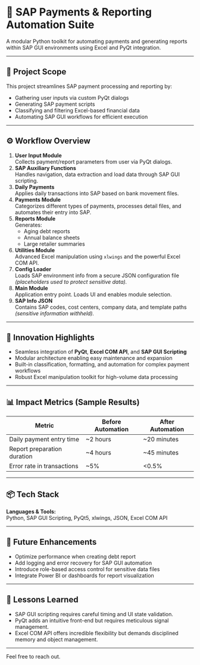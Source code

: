 # 💼 SAP Payments & Reporting Automation Suite

A modular Python toolkit for automating payments and generating reports within SAP GUI environments using Excel and PyQt integration.

---

## 📌 Project Scope

This project streamlines SAP payment processing and reporting by:
- Gathering user inputs via custom PyQt dialogs
- Generating SAP payment scripts
- Classifying and filtering Excel-based financial data
- Automating SAP GUI workflows for efficient execution

---

## ⚙️ Workflow Overview
1. **User Input Module**  
   Collects payment/report parameters from user via PyQt dialogs.
2. **SAP Auxiliary Functions**  
   Handles navigation, data extraction and load data through SAP GUI scripting.
3. **Daily Payments**  
   Applies daily transactions into SAP based on bank movement files.
4. **Payments Module**  
   Categorizes different types of payments, processes detail files, and automates their entry into SAP.
5. **Reports Module**  
   Generates:
   - Aging debt reports
   - Annual balance sheets
   - Large retailer summaries
6. **Utilities Module**  
   Advanced Excel manipulation using `xlwings` and the powerful Excel COM API.
7. **Config Loader**  
   Loads SAP environment info from a secure JSON configuration file *(placeholders used to protect sensitive data).*
8. **Main Module**  
   Application entry point. Loads UI and enables module selection.
9. **SAP Info JSON**  
   Contains SAP codes, cost centers, company data, and template paths *(sensitive information withheld).*

---

## 🧠 Innovation Highlights
- Seamless integration of **PyQt**, **Excel COM API**, and **SAP GUI Scripting**
- Modular architecture enabling easy maintenance and expansion
- Built-in classification, formatting, and automation for complex payment workflows
- Robust Excel manipulation toolkit for high-volume data processing

---

## 📊 Impact Metrics (Sample Results)

| Metric                        | Before Automation | After Automation |
|------------------------------|-------------------|------------------|
| Daily payment entry time     | ~2 hours          | ~20 minutes      |
| Report preparation duration  | ~4 hours          | ~45 minutes      |
| Error rate in transactions   | ~5%               | <0.5%            |

---

## 📦 Tech Stack
**Languages & Tools:**  
Python, SAP GUI Scripting, PyQt5, xlwings, JSON, Excel COM API

---

## 🚀 Future Enhancements
- Optimize performance when creating debt report
- Add logging and error recovery for SAP GUI automation
- Introduce role-based access control for sensitive data files
- Integrate Power BI or dashboards for report visualization

---

## 📝 Lessons Learned
- SAP GUI scripting requires careful timing and UI state validation.
- PyQt adds an intuitive front-end but requires meticulous signal management.
- Excel COM API offers incredible flexibility but demands disciplined memory and object management.

---

Feel free to reach out.
